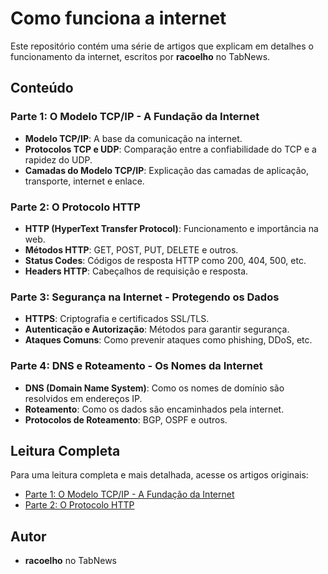 # Como funciona a internet

Este repositório contém uma série de artigos que explicam em detalhes o funcionamento da internet, escritos por **racoelho** no TabNews.

## Conteúdo

### Parte 1: O Modelo TCP/IP - A Fundação da Internet
- **Modelo TCP/IP**: A base da comunicação na internet.
- **Protocolos TCP e UDP**: Comparação entre a confiabilidade do TCP e a rapidez do UDP.
- **Camadas do Modelo TCP/IP**: Explicação das camadas de aplicação, transporte, internet e enlace.

### Parte 2: O Protocolo HTTP
- **HTTP (HyperText Transfer Protocol)**: Funcionamento e importância na web.
- **Métodos HTTP**: GET, POST, PUT, DELETE e outros.
- **Status Codes**: Códigos de resposta HTTP como 200, 404, 500, etc.
- **Headers HTTP**: Cabeçalhos de requisição e resposta.

### Parte 3: Segurança na Internet - Protegendo os Dados 
- **HTTPS**: Criptografia e certificados SSL/TLS.
- **Autenticação e Autorização**: Métodos para garantir segurança.
- **Ataques Comuns**: Como prevenir ataques como phishing, DDoS, etc.

### Parte 4: DNS e Roteamento - Os Nomes da Internet 
- **DNS (Domain Name System)**: Como os nomes de domínio são resolvidos em endereços IP.
- **Roteamento**: Como os dados são encaminhados pela internet.
- **Protocolos de Roteamento**: BGP, OSPF e outros.

## Leitura Completa

Para uma leitura completa e mais detalhada, acesse os artigos originais:
- [Parte 1: O Modelo TCP/IP - A Fundação da Internet](https://www.tabnews.com.br/racoelho/como-funciona-a-internet-parte-1-o-modelo-tcp-ip-a-fundacao-da-internet)
- [Parte 2: O Protocolo HTTP](https://www.tabnews.com.br/racoelho/como-funciona-a-internet-parte-2-o-protocolo-http)

## Autor

- **racoelho** no TabNews
